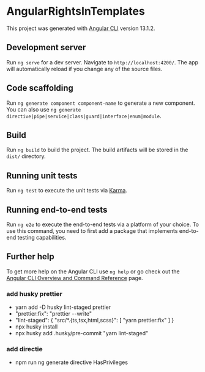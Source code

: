 # AngularRightsInTemplates

This project was generated with [Angular CLI](https://github.com/angular/angular-cli) version 13.1.2.

## Development server

Run `ng serve` for a dev server. Navigate to `http://localhost:4200/`. The app will automatically reload if you change any of the source files.

## Code scaffolding

Run `ng generate component component-name` to generate a new component. You can also use `ng generate directive|pipe|service|class|guard|interface|enum|module`.

## Build

Run `ng build` to build the project. The build artifacts will be stored in the `dist/` directory.

## Running unit tests

Run `ng test` to execute the unit tests via [Karma](https://karma-runner.github.io).

## Running end-to-end tests

Run `ng e2e` to execute the end-to-end tests via a platform of your choice. To use this command, you need to first add a package that implements end-to-end testing capabilities.

## Further help

To get more help on the Angular CLI use `ng help` or go check out the [Angular CLI Overview and Command Reference](https://angular.io/cli) page.


### add husky prettier
- yarn add -D husky lint-staged prettier
- "prettier:fix": "prettier --write"
- "lint-staged": {
   "src/*.{ts,tsx,html,scss}": [
   "yarn prettier:fix"
   ]
   }
- npx husky install
- npx husky add .husky/pre-commit "yarn lint-staged"


### add directie
- npm run ng generate directive HasPrivileges
